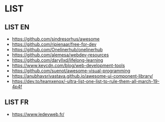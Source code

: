 <h1>LIST</h1>
<h2>LIST EN</h2>
<ul>
<li><a href="https://github.com/sindresorhus/awesome">https://github.com/sindresorhus/awesome</a></li>
<li><a href="https://github.com/ripienaar/free-for-dev">https://github.com/ripienaar/free-for-dev</a></li>
<li><a href="https://github.com/Onelinerhub/onelinerhub">https://github.com/Onelinerhub/onelinerhub</a></li>
<li><a href="https://github.com/alemesa/webdev-resources">https://github.com/alemesa/webdev-resources</a></li>
<li><a href="https://github.com/daryllxd/lifelong-learning">https://github.com/daryllxd/lifelong-learning</a></li>
<li><a href="https://www.keycdn.com/blog/web-development-tools">https://www.keycdn.com/blog/web-development-tools</a></li>
<li><a href="https://github.com/suenot/awesome-visual-programming">https://github.com/suenot/awesome-visual-programming</a></li>
<li><a href="https://anubhavsrivastava.github.io/awesome-ui-component-library/">https://anubhavsrivastava.github.io/awesome-ui-component-library/</a></li>
<li><a href="https://dev.to/teamxenox/-ultra-list-one-list-to-rule-them-all-march-19-4p4f">https://dev.to/teamxenox/-ultra-list-one-list-to-rule-them-all-march-19-4p4f</a></li>
</ul>
<h2>LIST FR</h2>
<ul>
<li><a href="https://www.ledevweb.fr/">https://www.ledevweb.fr/</a></li>
</ul>